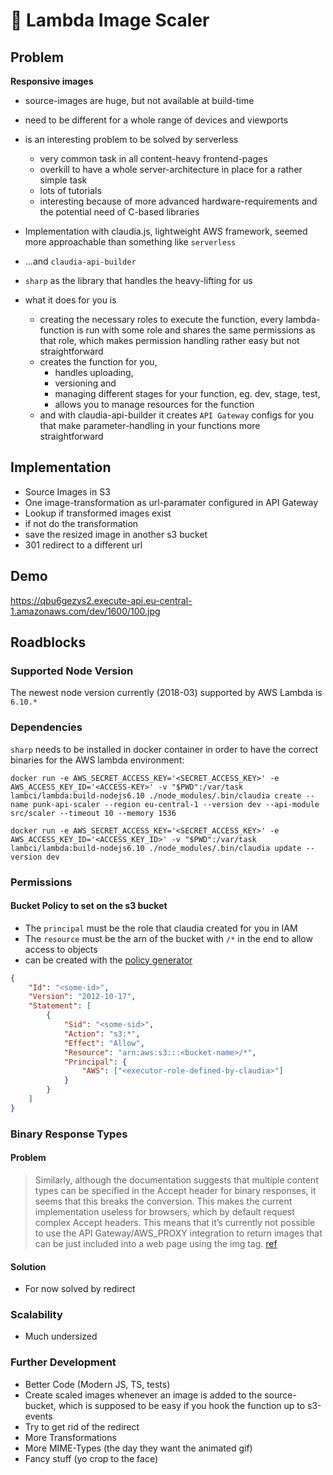 # 🥒 Lambda Image Scaler

## Problem

**Responsive images**

*   source-images are huge, but not available at build-time
*   need to be different for a whole range of devices and viewports
*   is an interesting problem to be solved by serverless

    *   very common task in all content-heavy frontend-pages
    *   overkill to have a whole server-architecture in place for a rather simple task
    *   lots of tutorials
    *   interesting because of more advanced hardware-requirements and the potential need of C-based libraries

*   Implementation with claudia.js, lightweight AWS framework, seemed more approachable than something like `serverless`
*   ...and `claudia-api-builder`
*   `sharp` as the library that handles the heavy-lifting for us
*   what it does for you is
    *   creating the necessary roles to execute the function, every lambda-function is run with some role and shares the same permissions as that role, which makes permission handling rather easy but not straightforward
    *   creates the function for you,
        *   handles uploading,
        *   versioning and
        *   managing different stages for your function, eg. dev, stage, test,
        *   allows you to manage resources for the function
    *   and with claudia-api-builder it creates `API Gateway` configs for you that make parameter-handling in your functions more straightforward

## Implementation

*   Source Images in S3
*   One image-transformation as url-paramater configured in API Gateway
*   Lookup if transformed images exist
*   if not do the transformation
*   save the resized image in another s3 bucket
*   301 redirect to a different url

## Demo

https://qbu6gezys2.execute-api.eu-central-1.amazonaws.com/dev/1600/100.jpg

## Roadblocks

### Supported Node Version

The newest node version currently (2018-03) supported by AWS Lambda is `6.10.*`

### Dependencies

`sharp` needs to be installed in docker container in order to have the correct binaries for the AWS lambda environment:

```
docker run -e AWS_SECRET_ACCESS_KEY='<SECRET_ACCESS_KEY>' -e AWS_ACCESS_KEY_ID='<ACCESS-KEY>' -v "$PWD":/var/task lambci/lambda:build-nodejs6.10 ./node_modules/.bin/claudia create --name punk-api-scaler --region eu-central-1 --version dev --api-module src/scaler --timeout 10 --memory 1536
```

```
docker run -e AWS_SECRET_ACCESS_KEY='<SECRET_ACCESS_KEY>' -e AWS_ACCESS_KEY_ID='<ACCESS_KEY_ID>' -v "$PWD":/var/task lambci/lambda:build-nodejs6.10 ./node_modules/.bin/claudia update --version dev
```

### Permissions

#### Bucket Policy to set on the s3 bucket

*   The `principal` must be the role that claudia created for you in IAM
*   The `resource` must be the arn of the bucket with `/*` in the end to allow access to objects
*   can be created with the [policy generator](http://awspolicygen.s3.amazonaws.com/policygen.html)

```json
{
    "Id": "<some-id>",
    "Version": "2012-10-17",
    "Statement": [
        {
            "Sid": "<some-sid>",
            "Action": "s3:*",
            "Effect": "Allow",
            "Resource": "arn:aws:s3:::<bucket-name>/*",
            "Principal": {
                "AWS": ["<executor-role-defined-by-claudia>"]
            }
        }
    ]
}
```

### Binary Response Types

#### Problem

> Similarly, although the documentation suggests that multiple content types can be specified in the Accept header for binary responses, it seems that this breaks the conversion. This makes the current implementation useless for browsers, which by default request complex Accept headers. This means that it’s currently not possible to use the API Gateway/AWS_PROXY integration to return images that can be just included into a web page using the img tag. [ref](https://claudiajs.com/tutorials/binary-content.html)

#### Solution

*   For now solved by redirect

### Scalability

*   Much undersized

### Further Development

*   Better Code (Modern JS, TS, tests)
*   Create scaled images whenever an image is added to the source-bucket, which is supposed to be easy if you hook the function up to s3-events
*   Try to get rid of the redirect
*   More Transformations
*   More MIME-Types (the day they want the animated gif)
*   Fancy stuff (yo crop to the face)
